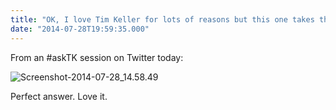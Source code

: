 ```yaml
---
title: "OK, I love Tim Keller for lots of reasons but this one takes the cake"
date: "2014-07-28T19:59:35.000"
---
```


From an #askTK session on Twitter today:

![Screenshot-2014-07-28_14.58.49](http://chrishubbs.com/wordpress/wp-content/uploads/2014/07/Screenshot-2014-07-28_14.58.49.png)

Perfect answer. Love it.
